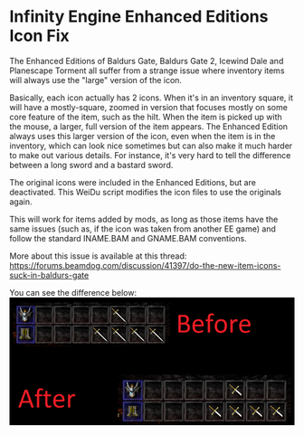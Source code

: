 # Infinity Engine Enhanced Editions Icon Fix

The Enhanced Editions of Baldurs Gate, Baldurs Gate 2, Icewind Dale and Planescape Torment all suffer from a strange issue where inventory items will always use the "large" version of the icon.

Basically, each icon actually has 2 icons. When it's in an inventory square, it will have a mostly-square, zoomed in version that focuses mostly on some core feature of the item, such as the hilt. When the item is picked up with the mouse, a larger, full version of the item appears. The Enhanced Edition always uses this larger version of the icon, even when the item is in the inventory, which can look nice sometimes but can also make it much harder to make out various details. For instance, it's very hard to tell the difference between a long sword and a bastard sword.

The original icons were included in the Enhanced Editions, but are deactivated. This WeiDu script modifies the icon files to use the originals again.

This will work for items added by mods, as long as those items have the same issues (such as, if the icon was taken from another EE game) and follow the standard INAME.BAM and GNAME.BAM conventions.

More about this issue is available at this thread:
https://forums.beamdog.com/discussion/41397/do-the-new-item-icons-suck-in-baldurs-gate

You can see the difference below:
![comparison picture](comparison.png)
